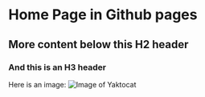 # Home Page in Github pages

## More content below this H2 header

### And this is an H3 header

Here is an image:
![Image of Yaktocat](https://octodex.github.com/images/yaktocat.png)
